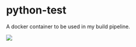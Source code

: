 # python-test

A docker container to be used in my build pipeline.

[![](https://images.microbadger.com/badges/image/goodtune/python-test.svg)](https://microbadger.com/images/goodtune/python-test "goodtune/python-test")
